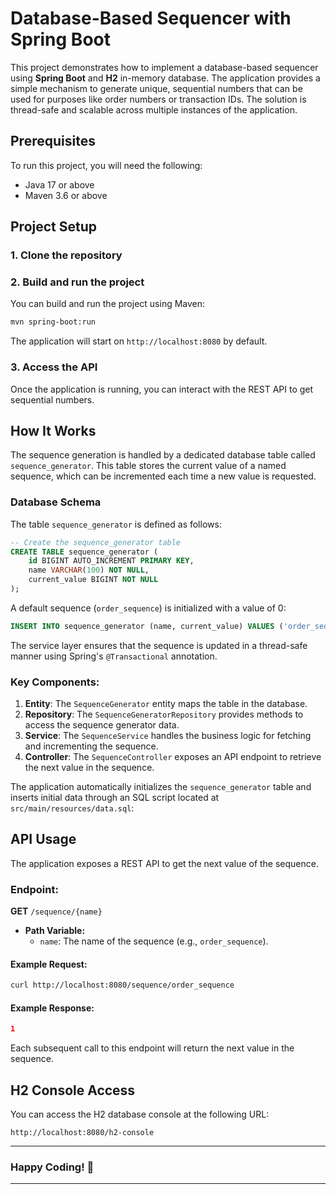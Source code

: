 # Database-Based Sequencer with Spring Boot

This project demonstrates how to implement a database-based sequencer using **Spring Boot** and **H2** in-memory database. The application provides a simple mechanism to generate unique, sequential numbers that can be used for purposes like order numbers or transaction IDs. The solution is thread-safe and scalable across multiple instances of the application.


## Prerequisites

To run this project, you will need the following:

- Java 17 or above
- Maven 3.6 or above

## Project Setup

### 1. Clone the repository

### 2. Build and run the project

You can build and run the project using Maven:

```bash
mvn spring-boot:run
```

The application will start on `http://localhost:8080` by default.

### 3. Access the API

Once the application is running, you can interact with the REST API to get sequential numbers.

## How It Works

The sequence generation is handled by a dedicated database table called `sequence_generator`. This table stores the current value of a named sequence, which can be incremented each time a new value is requested.

### Database Schema

The table `sequence_generator` is defined as follows:

```sql
-- Create the sequence_generator table
CREATE TABLE sequence_generator (
    id BIGINT AUTO_INCREMENT PRIMARY KEY,
    name VARCHAR(100) NOT NULL,
    current_value BIGINT NOT NULL
);
```

A default sequence (`order_sequence`) is initialized with a value of 0:

```sql
INSERT INTO sequence_generator (name, current_value) VALUES ('order_sequence', 0);
```

The service layer ensures that the sequence is updated in a thread-safe manner using Spring's `@Transactional` annotation.

### Key Components:

1. **Entity**: The `SequenceGenerator` entity maps the table in the database.
2. **Repository**: The `SequenceGeneratorRepository` provides methods to access the sequence generator data.
3. **Service**: The `SequenceService` handles the business logic for fetching and incrementing the sequence.
4. **Controller**: The `SequenceController` exposes an API endpoint to retrieve the next value in the sequence.


The application automatically initializes the `sequence_generator` table and inserts initial data through an SQL script located at `src/main/resources/data.sql`:



## API Usage

The application exposes a REST API to get the next value of the sequence.

### Endpoint:

**GET** `/sequence/{name}`

- **Path Variable:**
    - `name`: The name of the sequence (e.g., `order_sequence`).

#### Example Request:

```bash
curl http://localhost:8080/sequence/order_sequence
```

#### Example Response:

```json
1
```

Each subsequent call to this endpoint will return the next value in the sequence.

## H2 Console Access

You can access the H2 database console at the following URL:

```
http://localhost:8080/h2-console
```

---

### Happy Coding! 🎉

--- 